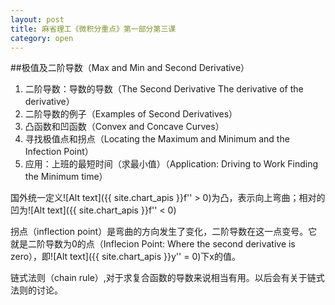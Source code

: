 ```yaml
---
layout: post
title: 麻省理工《微积分重点》第一部分第三课
category: open
---
```

##极值及二阶导数（Max and Min and Second Derivative）

1. 二阶导数：导数的导数（The Second Derivative The derivative of the derivative）
2. 二阶导数的例子（Examples of Second Derivatives）
3. 凸函数和凹函数（Convex and Concave Curves）
4. 寻找极值点和拐点（Locating the Maximum and Minimum and the Infection Point）
5. 应用：上班的最短时间（求最小值）（Application: Driving to Work Finding the Minimum time）

国外统一定义![Alt text]({{ site.chart_apis }}f'' > 0)为凸，表示向上弯曲；相对的凹为![Alt text]({{ site.chart_apis }}f'' < 0)

拐点（inflection point）是弯曲的方向发生了变化，二阶导数在这一点变号。它就是二阶导数为0的点（Inflecion Point: Where the second derivative is zero），即![Alt text]({{ site.chart_apis }}y'' = 0)下x的值。

链式法则（chain rule）,对于求复合函数的导数来说相当有用。以后会有关于链式法则的讨论。
